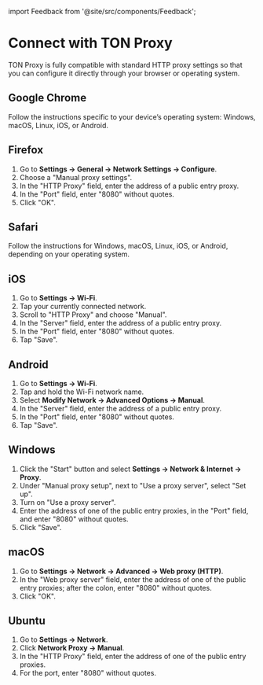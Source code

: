 import Feedback from '@site/src/components/Feedback';

# Connect with TON Proxy

TON Proxy is fully compatible with standard HTTP proxy settings so that you can configure it directly through your browser or operating system.

## Google Chrome

Follow the instructions specific to your device’s operating system: Windows, macOS, Linux, iOS, or Android.

## Firefox

1. Go to **Settings → General → Network Settings → Configure**. 
2. Choose a "Manual proxy settings". 
3. In the "HTTP Proxy" field, enter the address of a public entry proxy. 
4. In the "Port" field, enter "8080" without quotes.
5. Click "OK".


## Safari

Follow the instructions for Windows, macOS, Linux, iOS, or Android, depending on your operating system.

## iOS

1. Go to **Settings → Wi-Fi**. 
2. Tap your currently connected network. 
3. Scroll to "HTTP Proxy" and choose "Manual". 
4. In the "Server" field, enter the address of a public entry proxy. 
5. In the "Port" field, enter "8080" without quotes. 
6. Tap "Save".

## Android

1. Go to **Settings → Wi-Fi**.
2. Tap and hold the Wi-Fi network name. 
3. Select **Modify Network → Advanced Options → Manual**. 
4. In the "Server" field, enter the address of a public entry proxy. 
5. In the "Port" field, enter "8080" without quotes.
6. Tap "Save".

## Windows

1. Click the "Start" button and select **Settings → Network & Internet → Proxy**. 
2. Under "Manual proxy setup", next to "Use a proxy server", select "Set up". 
3. Turn on "Use a proxy server".
4. Enter the address of one of the public entry proxies, in the "Port" field, and enter "8080" without quotes.
5. Click "Save".

## macOS

1. Go to **Settings → Network → Advanced → Web proxy (HTTP)**. 
2. In the "Web proxy server" field, enter the address of one of the public entry proxies; after the colon, enter "8080" without quotes.
3. Click "OK".

## Ubuntu

1. Go to **Settings → Network**. 
2. Click **Network Proxy → Manual**. 
3. In the "HTTP Proxy" field, enter the address of one of the public entry proxies.
4. For the port, enter "8080" without quotes.

<Feedback />

